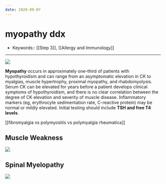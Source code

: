 ```yaml
---
date: 2020-09-07
---
```


# myopathy ddx

- Keywords:: [[Step 3]], [[Allergy and Immunology]]
---

<!-- myopathy ddx, sx, ESR/CK -->

![](https://photos.thisispiggy.com/file/wikiFiles/image-20200718072208984.png)

**Myopathy** occurs in approximately one-third of patients  with hypothyroidism and can range from an asymptomatic elevation in CK  to myalgias, muscle hypertrophy, proximal myopathy, and rhabdomyolysis.  Serum CK can be elevated for years before a patient develops clinical  symptoms of hypothyroidism, and there is no clear correlation between  the degree of CK elevation and severity of muscle disease. Inflammatory markers (eg, erythrocyte sedimentation rate, C-reactive protein) may be normal or mildly elevated. Initial testing should include **TSH and free T4 levels**.

[[fibromyalgia vs polymyositis vs polymyalgia rheumatica]]

## Muscle Weakness

<!-- neuromuscular weakness locations, causes -->

![](https://photos.thisispiggy.com/file/wikiFiles/image-20191224100642416.png)

## Spinal Myelopathy

<!--  spinal myelopathy evaluation -->

![](https://photos.thisispiggy.com/file/wikiFiles/image-20200823061159693.png)
